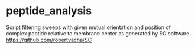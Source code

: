 # peptide_analysis
Script filtering sweeps with given mutual orientation and position of complex peptide relative to membrane center as generated by SC software  https://github.com/robertvacha/SC
